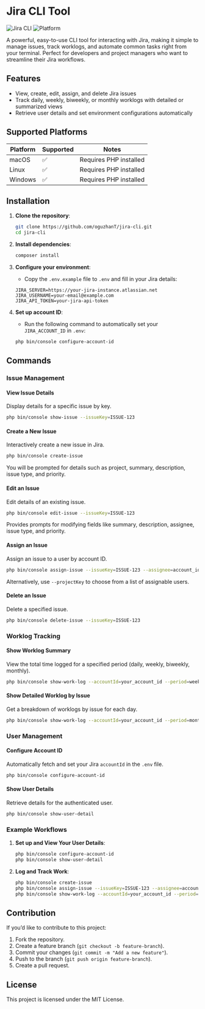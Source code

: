 
# Jira CLI Tool

![Jira CLI](https://img.shields.io/badge/Jira-CLI-blue) ![Platform](https://img.shields.io/badge/Platform-Mac%20%7C%20Linux%20%7C%20Windows-lightgrey)

A powerful, easy-to-use CLI tool for interacting with Jira, making it simple to manage issues, track worklogs, and automate common tasks right from your terminal. Perfect for developers and project managers who want to streamline their Jira workflows.

## Features

- View, create, edit, assign, and delete Jira issues
- Track daily, weekly, biweekly, or monthly worklogs with detailed or summarized views
- Retrieve user details and set environment configurations automatically

## Supported Platforms

| Platform | Supported | Notes                  |
|----------|-----------|------------------------|
| macOS    | ✅         | Requires PHP installed |
| Linux    | ✅         | Requires PHP installed |
| Windows  | ✅         | Requires PHP installed |

## Installation

1. **Clone the repository**:
    ```bash
    git clone https://github.com/oguzhanT/jira-cli.git
    cd jira-cli
    ```

2. **Install dependencies**:
    ```bash
    composer install
    ```

3. **Configure your environment**:
    - Copy the `.env.example` file to `.env` and fill in your Jira details:
    ```plaintext
    JIRA_SERVER=https://your-jira-instance.atlassian.net
    JIRA_USERNAME=your-email@example.com
    JIRA_API_TOKEN=your-jira-api-token
    ```

4. **Set up account ID**:
    - Run the following command to automatically set your `JIRA_ACCOUNT_ID` in `.env`:
    ```bash
    php bin/console configure-account-id
    ```

## Commands

### Issue Management

#### View Issue Details
Display details for a specific issue by key.
```bash
php bin/console show-issue --issueKey=ISSUE-123
```

#### Create a New Issue
Interactively create a new issue in Jira.
```bash
php bin/console create-issue
```
You will be prompted for details such as project, summary, description, issue type, and priority.

#### Edit an Issue
Edit details of an existing issue.
```bash
php bin/console edit-issue --issueKey=ISSUE-123
```
Provides prompts for modifying fields like summary, description, assignee, issue type, and priority.

#### Assign an Issue
Assign an issue to a user by account ID.
```bash
php bin/console assign-issue --issueKey=ISSUE-123 --assignee=account_id
```
Alternatively, use `--projectKey` to choose from a list of assignable users.

#### Delete an Issue
Delete a specified issue.
```bash
php bin/console delete-issue --issueKey=ISSUE-123
```

### Worklog Tracking

#### Show Worklog Summary
View the total time logged for a specified period (daily, weekly, biweekly, monthly).
```bash
php bin/console show-work-log --accountId=your_account_id --period=weekly
```

#### Show Detailed Worklog by Issue
Get a breakdown of worklogs by issue for each day.
```bash
php bin/console show-work-log --accountId=your_account_id --period=monthly --detailed
```

### User Management

#### Configure Account ID
Automatically fetch and set your Jira `accountId` in the `.env` file.
```bash
php bin/console configure-account-id
```

#### Show User Details
Retrieve details for the authenticated user.
```bash
php bin/console show-user-detail
```

### Example Workflows

1. **Set up and View Your User Details**:
    ```bash
    php bin/console configure-account-id
    php bin/console show-user-detail
    ```

2. **Log and Track Work**:
    ```bash
    php bin/console create-issue
    php bin/console assign-issue --issueKey=ISSUE-123 --assignee=account_id
    php bin/console show-work-log --accountId=your_account_id --period=daily --detailed
    ```

## Contribution

If you’d like to contribute to this project:
1. Fork the repository.
2. Create a feature branch (`git checkout -b feature-branch`).
3. Commit your changes (`git commit -m "Add a new feature"`).
4. Push to the branch (`git push origin feature-branch`).
5. Create a pull request.

## License

This project is licensed under the MIT License.
